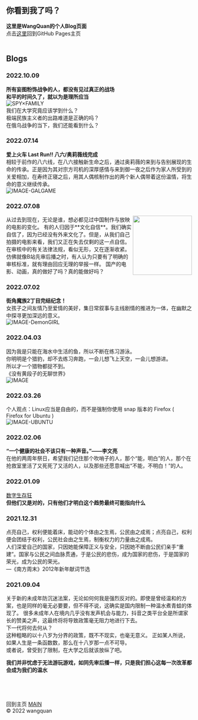## **你看到我了吗？**  

**这里是WangQuan的个人Blog页面**  
点击[这里](https://wangquanlikun.github.io/)回到GitHub Pages主页  
&emsp;   

## **Blogs**  

### 2022.10.09  
**所有妄图粉饰战争的人，都没有见过真正的战场**  
**和平的时间久了，就以为是理所应当**  
![SPY×FAMILY](https://github.com/wangquanlikun/wangquanlikun.github.io/blob/main/IMAGES/blog_10_09__22.jpg?raw=true)  
我们在大学究竟应该学到什么？  
极端民族主义者的出路难道是正确的吗？  
在俄乌战争的当下，我们还能看到什么？  
  
### 2022.07.14  
**爱上火车 Last Run!!  八六/奥莉薇线完成**  
相较于前作的八六线，在八六接触新生命之后，通过奥莉薇的来到与告别展现的生命的传承。正是因为其对宗方司机的深厚感情与来到御一夜之后作为家人所受到的关爱相加，在寿终正寝之后，用其人偶核制作出的两个新人偶带着这份温情，将生命的意义继续传承。  
![IMAGE-GALGAME](https://github.com/wangquanlikun/wangquanlikun.github.io/blob/main/IMAGES/blog_07_14__22.jpg?raw=true)  

### 2022.07.08  
<img align="right" width="160" src="https://github.com/wangquanlikun/wangquanlikun.github.io/blob/main/IMAGES/blog_07_08__22.jpg?raw=true">
从过去到现在，无论是谁，想必都见过中国制作与放映的电影的变化。  
有的人归因于**文化自信**。我们确实自信了，因为已经没有外来文化了。但是，从我们自己拍摄的电影来看，我们又正在失去仅剩的这一点自信。  
在审核中的有关法律法规，看似无形，又在逐渐收紧。仿佛就像B站先审后播之时，有人认为只要有了明确的审核标准，就有理由回应无理的举报一样。  
国产的电影、动画，真的做好了吗？真的能做好吗？  

### 2022.07.02  
**街角魔族2丁目完结纪念！**  
女孩子之间友情乃至爱情的美好，集日常叙事与主线剧情的推进为一体，在幽默之中探寻更加深远的意义。  
![IMAGE-DemonGIRL](https://github.com/wangquanlikun/wangquanlikun.github.io/blob/main/IMAGES/blog_07_02__22.jpg?raw=true)  

### 2022.04.03  
因为我是只能在海水中生活的鱼，所以不断在练习游泳。  
你明明是个猎豹，却不去练习奔跑，一会儿想飞上天空，一会儿想游进。  
所以才一个猎物都捉不到。  
《没有黄段子的无聊世界》  
![IMAGE](https://github.com/wangquanlikun/wangquanlikun.github.io/blob/main/IMAGES/blog_04_03__22.jpg?raw=true)  

### 2022.03.26  
个人观点：Linux应当是自由的，而不是强制你使用 snap 版本的 Firefox ( Firefox for Ubuntu )  
![IMAGE-UBUNTU](https://github.com/wangquanlikun/wangquanlikun.github.io/blob/main/IMAGES/blog_03_26__22.jpg?raw=true)  

### 2022.02.06  
**“一个健康的社会不该只有一种声音。”——李文亮**  
在他的两周年祭日，希望我们记住那个吹哨子的人，那个“能，明白”的人，那个在抢救室里活了又死死了又活的人，以及那些还愿意喊出“不能，不明白！”的人。  

### 2022.01.09  
[数字生存狂](https://github.com/wangquanlikun/wangquanlikun.github.io/blob/main/IMAGES/blog_01_09__22.jpg?raw=true)  
**但他们又是对的，只有他们才明白这个趋势最终可能指向什么**  

### 2021.12.31  
点亮自己，权利便能着床，能动的个体由之生焉，公民由之成焉；点亮自己，权利便会团结于权利，公民社会由之生焉，制衡权力的力量由之成焉。  
人们深爱自己的国家，只因她能保障正义与安全，只因她不断由公民们亲手“重建”。国家与公民之间血脉贯通，于是公民的悲伤，成为国家的悲伤，于是国家的荣光，成为公民的荣光。  
—《南方周末》2012年新年献词节选  

### 2021.09.04  
关于新的未成年防沉迷法案，无论如何何我是强烈反对的。即使是曾经温和的方案，也是同样的毫无必要要，但不得不说，这确实是国内限制一种温水煮青蛙的体现了。
很多未成年人在境内几乎没有发声机会与能力，抖音之类平台全是所谓家长的赞美之声，这最终将将导致政策毫无阻力地进行下去。  
下一代将何去何从？  
这种粗略的以十八岁为分界的政策，既不不现实，也毫无意义。
正如某人所说，如果人生是一条函数数，那么在十八岁那一点不可导。  
或者说，曾受到了限制，在大学之后就该放纵了吧。  
  
**我们并非忧虑于无法游玩游戏，如同先审后播一样，只是我们担心这每一次改革都会成为我们的温水**  


## &emsp;   

回到主页 [MAIN](https://wangquanlikun.github.io/)   
© 2022 wangquan  
